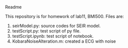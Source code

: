 Readme

This repository is for homework of lab11, BMI500.
Files are:
1. seirModel.py: source codes for SEIR model.
2. testScript.py: test script of py file.
3. testScript.ipynb: test script of notebook.
4. KobaraNoiseAlteration.m: created a ECG with noise
 
